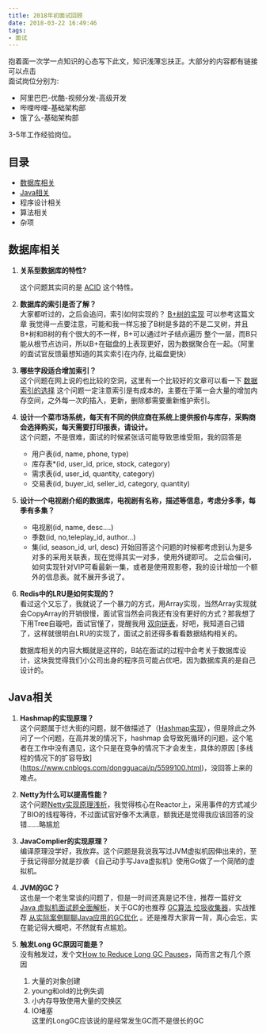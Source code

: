 ```yaml
---
title: 2018年初面试回顾
date: 2018-03-22 16:49:46
tags:
- 面试
---
```


抱着面一次学一点知识的心态写下此文，知识浅薄忘扶正。大部分的内容都有链接可以点击  
面试岗位分别为:   

- 阿里巴巴-优酷-视频分发-高级开发
- 哔哩哔哩-基础架构部
- 饿了么-基础架构部

3-5年工作经验岗位。

<!-- more -->

## 目录
- [数据库相关](#数据库相关)
- [Java相关](#Java相关)
- 程序设计相关
- 算法相关
- 杂项

## 数据库相关
1. **关系型数据库的特性?** 

	这个问题其实问的是 [ACID](http://blog.csdn.net/u012440687/article/details/52116108) 这个特性。

2. **数据库的索引是否了解？**  
	大家都听过的，之后会追问，索引如何实现的？ [B+树的实现](https://www.jianshu.com/p/814c1675361c) 可以参考这篇文章
我觉得一点要注意，可能和我一样忘接了B树是多路的不是二叉树，并且B+树和B树的有个很大的不一样，B+可以通过叶子结点遍历
整个一层，而B只能从根节点访问，所以B+在磁盘的上表现更好，因为数据聚合在一起。（阿里的面试官反馈最想知道的其实索引在内存, 比磁盘更快）

3. **哪些字段适合增加索引？**  
	这个问题在网上说的也比较的空洞，这里有一个比较好的文章可以看一下 [数据索引的选择](https://segmentfault.com/a/1190000003072424)
这个问题一定注意索引是有成本的，主要在于第一会大量的增加内存空间，之外每一次的插入，更新，删除都需要重新维护索引。

4. **设计一个菜市场系统，每天有不同的供应商在系统上提供报价与库存，采购商会选择购买，每天需要打印报表，请设计。**  
	这个问题，不是很难，面试的时候紧张话可能导致思维受阻，我的回答是
	- 用户表(id, name, phone, type)
	- 库存表*(id, user_id, price, stock, category)
	- 需求表(id, user_id, quantity, category)
	- 交易表(id, buyer_id, seller_id, category, quantity)

5. **设计一个电视剧介绍的数据库，电视剧有名称，描述等信息，考虑分多季，每季有多集？**
	- 电视剧(id, name, desc....)
	- 季数(id, no,teleplay_id, author...)
	- 集(id, season_id, url, desc)
	开始回答这个问题的时候都考虑到认为是多对多的采用关联表，现在觉得其实一对多，使用外键即可。
	之后会催问，如何实现针对VIP可看最新一集，或者是使用观影卷，我的设计增加一个额外的信息表。就不展开多说了。

6. **Redis中的LRU是如何实现的？**  
	看过这个又忘了，我就说了一个暴力的方式，用Array实现，当然Array实现就会CopyArray的开销很慢，面试官当然会问我还有没有更好的方式？那我想了下用Tree自璇吧，面试官懂了，提醒我用 [双向链表](https://www.cnblogs.com/HarryHook/p/6654773.html)，好吧，我知道自己错了，这样就很明白LRU的实现了，面试之前还得多看看数据结构相关的。

	数据库相关的内容大概就是这样的，B站在面试的过程中会考关于数据库设计，这块我觉得我们小公司出身的程序员可能占优吧，因为数据库真的是自己设计的。


## Java相关

1. **Hashmap的实现原理？**  
	这个问题属于烂大街的问题，就不做描述了（[Hashmap实现](http://www.importnew.com/16301.html)），但是除此之外问了一个问题，在高并发的情况下，hashmap 会导致死循环的问题，这个笔者在工作中没有遇见，这个只是在竞争的情况下才会发生，具体的原因 [多线程的情况下的扩容导致] (https://www.cnblogs.com/dongguacai/p/5599100.html)，没回答上来的难点。

2. **Netty为什么可以提高性能？**  
	这个问题[Netty实现原理浅析](http://www.importnew.com/15656.html)，我觉得核心在Reactor上，采用事件的方式减少了BIO的线程等待，不过面试官好像不太满意，额我还是觉得我应该回答的没错……略尴尬

3. **JavaComplier的实现原理？**  
	编译原理没学好，我放弃。这个问题是我说我写过JVM虚拟机因伸出来的，至于我记得部分就是抄袭 《自己动手写Java虚拟机》使用Go做了一个简陋的虚拟机。

4. **JVM的GC？**  
	这也是一个老生常谈的问题了，但是一时间还真是记不住，推荐一篇好文 [Java 虚拟机面试题全面解析](https://www.zybuluo.com/Yano/note/321063)，关于GC的也推荐 [GC算法 垃圾收集器](https://www.cnblogs.com/ityouknow/p/5614961.html)，实战推荐 [从实际案例聊聊Java应用的GC优化](https://www.cnblogs.com/feiyudemeng/p/8276911.html) 。还是推荐大家背一背，真心会忘，实在能记得大概吧，不然就有点尴尬。

5. **触发Long GC原因可能是？**  
	没有触发过，发个文[How to Reduce Long GC Pauses](https://dzone.com/articles/how-to-reduce-long-gc-pause)，简而言之有几个原因 
	1. 大量的对象创建
	2. young和old的比例失调
	3. 小内存导致使用大量的交换区
	4. IO堵塞  
	这里的LongGC应该说的是经常发生GC而不是很长的GC
	
